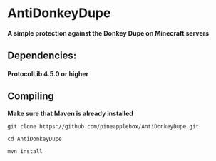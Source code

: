 # **AntiDonkeyDupe**

#### A simple protection against the Donkey Dupe on Minecraft servers

## **Dependencies:**
#### ProtocolLib 4.5.0 or higher


## **Compiling**

**Make sure that Maven is already installed**

```
git clone https://github.com/pineapplebox/AntiDonkeyDupe.git
```

```
cd AntiDonkeyDupe
```

```
mvn install
```
